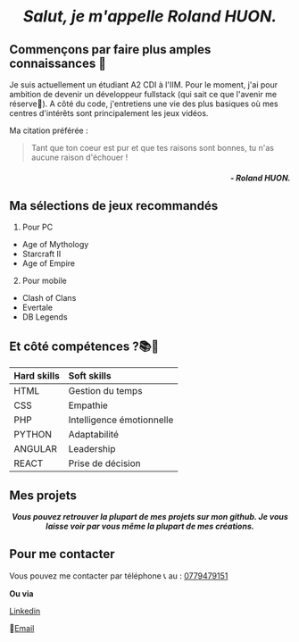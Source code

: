 # ***<p style="text-align: center;"> **Salut, je m'appelle Roland HUON.** </p>***

## Commençons par faire plus amples connaissances 👋

Je suis actuellement un étudiant A2 CDI à l'IIM. Pour le moment, j'ai pour ambition de devenir un développeur fullstack (qui sait ce que l'avenir me réserve👀). A côté du code, j'entretiens une vie des plus basiques où mes centres d'intérêts sont principalement les jeux vidéos.

Ma citation préférée :
> Tant que ton coeur est pur et que tes raisons sont bonnes,
> tu n'as aucune raison d'échouer ! 
##### ***<p style="text-align: right;"> *- Roland HUON.* </p>***


## Ma sélections de jeux recommandés

1. Pour PC
- Age of Mythology
- Starcraft II
- Age of Empire

2. Pour mobile
- Clash of Clans
- Evertale
- DB Legends

## Et côté compétences ?📚🤔
<center>

| Hard skills | Soft skills |
| :--- | :--- |
| HTML | Gestion du temps |
| CSS | Empathie |
| PHP | Intelligence émotionnelle |
| PYTHON | Adaptabilité |
| ANGULAR | Leadership |
| REACT | Prise de décision |

</center>

## Mes projets

***<p style="text-align: center;"> Vous pouvez retrouver la plupart de mes projets sur mon github. Je vous laisse voir par vous même la plupart de mes créations. </p>***

## Pour me contacter

Vous pouvez me contacter par téléphone 📞 au : [0779479151](tel:0779479151)  

**Ou via**  

[Linkedin](www.linkedin.com/in/roland-huon)  

📧[Email](mailto:huonroland91@gmail.com)